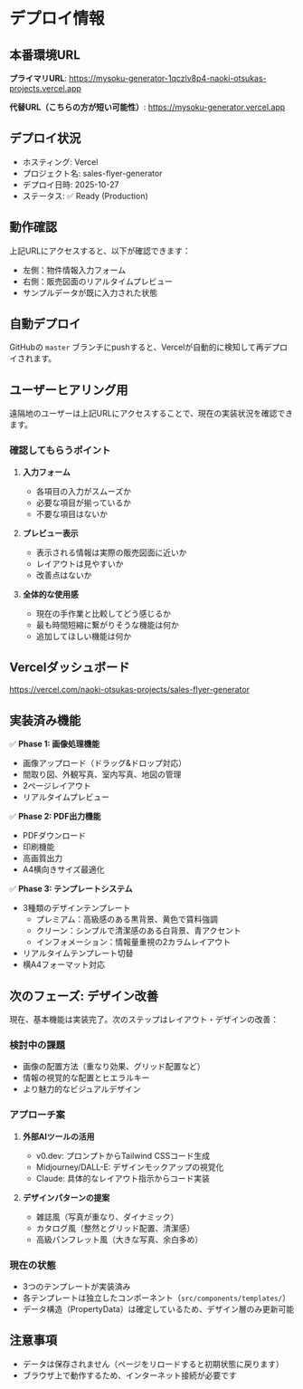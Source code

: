 # デプロイ情報

## 本番環境URL

**プライマリURL**: https://mysoku-generator-1qczlv8p4-naoki-otsukas-projects.vercel.app

**代替URL（こちらの方が短い可能性）**: https://mysoku-generator.vercel.app

## デプロイ状況

- ホスティング: Vercel
- プロジェクト名: sales-flyer-generator
- デプロイ日時: 2025-10-27
- ステータス: ✅ Ready (Production)

## 動作確認

上記URLにアクセスすると、以下が確認できます：
- 左側：物件情報入力フォーム
- 右側：販売図面のリアルタイムプレビュー
- サンプルデータが既に入力された状態

## 自動デプロイ

GitHubの `master` ブランチにpushすると、Vercelが自動的に検知して再デプロイされます。

## ユーザーヒアリング用

遠隔地のユーザーは上記URLにアクセスすることで、現在の実装状況を確認できます。

### 確認してもらうポイント

1. **入力フォーム**
   - 各項目の入力がスムーズか
   - 必要な項目が揃っているか
   - 不要な項目はないか

2. **プレビュー表示**
   - 表示される情報は実際の販売図面に近いか
   - レイアウトは見やすいか
   - 改善点はないか

3. **全体的な使用感**
   - 現在の手作業と比較してどう感じるか
   - 最も時間短縮に繋がりそうな機能は何か
   - 追加してほしい機能は何か

## Vercelダッシュボード

https://vercel.com/naoki-otsukas-projects/sales-flyer-generator

## 実装済み機能

✅ **Phase 1: 画像処理機能**
- 画像アップロード（ドラッグ&ドロップ対応）
- 間取り図、外観写真、室内写真、地図の管理
- 2ページレイアウト
- リアルタイムプレビュー

✅ **Phase 2: PDF出力機能**
- PDFダウンロード
- 印刷機能
- 高画質出力
- A4横向きサイズ最適化

✅ **Phase 3: テンプレートシステム**
- 3種類のデザインテンプレート
  - プレミアム：高級感のある黒背景、黄色で賃料強調
  - クリーン：シンプルで清潔感のある白背景、青アクセント
  - インフォメーション：情報量重視の2カラムレイアウト
- リアルタイムテンプレート切替
- 横A4フォーマット対応

## 次のフェーズ: デザイン改善

現在、基本機能は実装完了。次のステップはレイアウト・デザインの改善：

### 検討中の課題
- 画像の配置方法（重なり効果、グリッド配置など）
- 情報の視覚的な配置とヒエラルキー
- より魅力的なビジュアルデザイン

### アプローチ案
1. **外部AIツールの活用**
   - v0.dev: プロンプトからTailwind CSSコード生成
   - Midjourney/DALL-E: デザインモックアップの視覚化
   - Claude: 具体的なレイアウト指示からコード実装

2. **デザインパターンの提案**
   - 雑誌風（写真が重なり、ダイナミック）
   - カタログ風（整然とグリッド配置、清潔感）
   - 高級パンフレット風（大きな写真、余白多め）

### 現在の状態
- 3つのテンプレートが実装済み
- 各テンプレートは独立したコンポーネント（`src/components/templates/`）
- データ構造（PropertyData）は確定しているため、デザイン層のみ更新可能

## 注意事項

- データは保存されません（ページをリロードすると初期状態に戻ります）
- ブラウザ上で動作するため、インターネット接続が必要です
